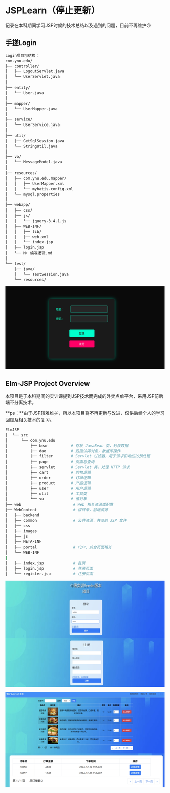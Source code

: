 # JSPLearn（停止更新）
记录在本科期间学习JSP时候的技术总结以及遇到的问题，目前不再维护😢



## 手搓Login

```bash
Login项目包结构：
com.ynu.edu/
├── controller/
│   ├── LogoutServlet.java
│   └── UserServlet.java
│
├── entity/
│   └── User.java
│
├── mapper/
│   └── UserMapper.java
│
├── service/
│   └── UserService.java
│
├── util/
│   ├── GetSqlSession.java
│   └── StringUtil.java
│
├── vo/
│   └── MessageModel.java
│
├── resources/
│   ├── com.ynu.edu.mapper/
│   │   ├── UserMapper.xml
│   │   └── mybatis-config.xml
│   └── mysql.properties
│
├── webapp/
│   ├── css/
│   ├── js/
│   │   └── jquery-3.4.1.js
│   ├── WEB-INF/
│   │   ├── lib/
│   │   ├── web.xml
│   │   └── index.jsp
│   ├── login.jsp
│   └── M+ 编写逻辑.md
│
└── test/
    ├── java/
    │   └── TestSession.java
    └── resources/
```

![index](Images/登录页面.png)

## Elm-JSP Project Overview

本项目是于本科期间的实训课提到JSP技术而完成的外卖点单平台，采用JSP前后端不分离技术。

**ps：**由于JSP较难维护，所以本项目将不再更新与改进，仅供后续个人的学习回顾及相关技术的复习。

```bash
ElmJSP
│  └── src                   
│      └── com.ynu.edu       
│          ├── bean          # 存放 JavaBean 类，封装数据
│          ├── dao           # 数据访问对象，数据库操作
│          ├── filter        # Servlet 过滤器，用于请求和响应的预处理
│          ├── page          # 页面与查询
│          ├── servlet       # Servlet 类，处理 HTTP 请求
│          ├── cart          # 购物逻辑
│          ├── order         # 订单逻辑
│          ├── product       # 产品逻辑
│          ├── user          # 用户逻辑
│          ├── util          # 工具类
│          └── vo            # 值对象
├── web                       # Web 相关资源或配置
├── WebContent                # 根目录，前端资源
│   ├── backend               
│   ├── common                # 公共资源，共享的 JSP 文件
│   ├── css                   
│   ├── images                
│   ├── js                    
│   ├── META-INF              
│   ├── portal                # 门户、前台页面相关
│   └── WEB-INF               
|
│   ├── index.jsp             # 首页
│   ├── login.jsp             # 登录页面
│   └── register.jsp          # 注册页面
```

![index](Images/ElmJSPlogin.png)



![index](Images/ElmJSPindex.png)

